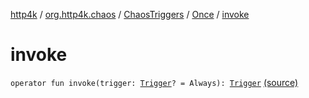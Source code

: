 [http4k](../../../index.md) / [org.http4k.chaos](../../index.md) / [ChaosTriggers](../index.md) / [Once](index.md) / [invoke](./invoke.md)

# invoke

`operator fun invoke(trigger: `[`Trigger`](../../-trigger.md)`? = Always): `[`Trigger`](../../-trigger.md) [(source)](https://github.com/http4k/http4k/blob/master/http4k-testing-chaos/src/main/kotlin/org/http4k/chaos/ChaosTriggers.kt#L51)